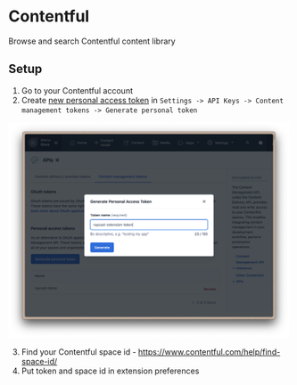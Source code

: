# Contentful

Browse and search Contentful content library

## Setup

1. Go to your Contentful account
2. Create [new personal access token](https://www.contentful.com/help/personal-access-tokens/) in `Settings -> API Keys -> Content management tokens -> Generate personal token`

![contentful-token-setup](media/screenshot-1.png)

3. Find your Contentful space id - https://www.contentful.com/help/find-space-id/
4. Put token and space id in extension preferences